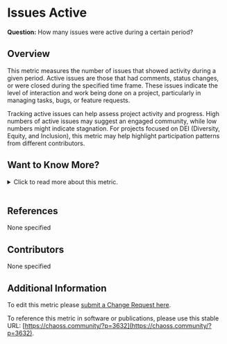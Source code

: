 # **Issues Active**

**Question:** How many issues were active during a certain period?

## Overview
This metric measures the number of issues that showed activity during a given period. Active issues are those that had comments, status changes, or were closed during the specified time frame. These issues indicate the level of interaction and work being done on a project, particularly in managing tasks, bugs, or feature requests.

Tracking active issues can help assess project activity and progress. High numbers of active issues may suggest an engaged community, while low numbers might indicate stagnation. For projects focused on DEI (Diversity, Equity, and Inclusion), this metric may help highlight participation patterns from different contributors.

## Want to Know More?

<span markdown="1"><details>
<summary>Click to read more about this metric.</summary>

### Data Collection Strategies 
- Collect data from issue tracking platforms (GitHub, GitLab, Jira, Bugzilla).
- Gather specific data points such as comments, status changes, and issue closings.

**Specific description: GitHub**

In the case of GitHub, active issues are defined as "issues
which get a comment, a change in tags, a change in assigned
person, or are closed".

**Specific description: GitLab**

In the case of GitLab, active issues are defined as "issues
which get a comment, a change in tags, a change in assigned
person, or are closed".

**Specific description: Jira**

In the case of Jira, active issues are defined as "issues
which get a comment, a change in state, a change in assigned
person, or are closed".

**Specific description: Bugzilla**

In the case of Bugzilla, active issues are defined as "bug reports
which get a comment, a change in state, a change in assigned
person, or are closed".

### Filters 
- **By Actor:** Submitter, commenter, or closer.
- **By Group:** Group by employer, gender, or other actor attributes.
- **By Time Period:** Specify the start and end dates for analysis.
- **By Ratio:** Ratio of active issues to total issues.

### Visualizations
- None Specified

</details></span><br>

## References
None specified

## Contributors
None specified

## Additional Information
To edit this metric please [submit a Change Request here](https://github.com/chaoss/wg-evolution/blob/main/focus-areas/issue-resolution/issues-active.md).  

To reference this metric in software or publications, please use this stable URL: [https://chaoss.community/?p=3632](https://chaoss.community/?p=3632).

<!-- # For groupings in the knowledge base
**Context tags:** issue tracking, software development, project activity  
**Keyword tags:** active issues, issue tracking, GitHub, GitLab, Jira, Bugzilla
-->
